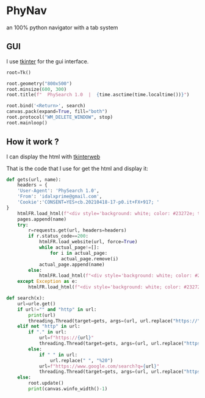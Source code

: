 # PhyNav

an 100% python navigator with a tab system


## GUI

I use [tkinter](https://docs.python.org/fr/3/library/tkinter.html) for the gui interface.

```python
root=Tk()

root.geometry("800x500")
root.minsize(600, 300)
root.title(f"  PhySearch 1.0  |  {time.asctime(time.localtime())}")

root.bind('<Return>', search)
canvas.pack(expand=True, fill="both")
root.protocol("WM_DELETE_WINDOW", stop)
root.mainloop()
```

## How it work ?

I can display the html with [tkinterweb](https://github.com/Andereoo/TkinterWeb)

That is the code that I use for get the html and display it:

```python
def gets(url, name):
    headers = {
    'User-Agent': 'PhySearch 1.0',
    'From': 'idalxprime@gmail.com',
    'Cookie':'CONSENT=YES+cb.20210418-17-p0.it+FX+917; '
}
    htmlFR.load_html(f"<div style='background: white; color: #23272e; text-align: center;'><br><h1>Waiting</h1><br><p>for <a href='{url}'>{url}</a></p></div>")
    pages.append(name)
    try:
        r=requests.get(url, headers=headers)
        if r.status_code==200:
            htmlFR.load_website(url, force=True)
            while actual_page!=[]:
                for i in actual_page:
                    actual_page.remove(i)
            actual_page.append(name)
        else:
            htmlFR.load_html(f"<div style='background: white; color: #23272e; text-align: center;'><br><h1>Error {r.status_code}</h1></div>")
    except Exception as e:
        htmlFR.load_html(f"<div style='background: white; color: #23272e; text-align: center;'><br><h1>Error: {e}</h1></div>")

def search(x):
    url=urle.get()
    if url!="" and "http" in url:
        print(url)
        threading.Thread(target=gets, args=(url, url.replace("https://", ""))).start()
    elif not "http" in url:
        if "." in url:
            url=f"https://{url}"
            threading.Thread(target=gets, args=(url, url.replace("https://", ""))).start()
        else:
            if " " in url:
                url.replace(" ", "%20")
            url=f"https://www.google.com/search?q={url}"
            threading.Thread(target=gets, args=(url, url.replace("https://www.google.com/search?q=", "").replace("%20", " "))).start()
    else:
        root.update()
        print(canvas.winfo_width()-1)
```
